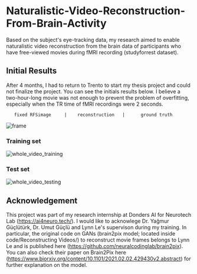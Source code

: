 # Naturalistic-Video-Reconstruction-From-Brain-Activity
Based on the subject's eye-tracking data, my research aimed to enable naturalistic video reconstruction from the brain data of participants who have free-viewed movies during fMRI recording (studyforrest dataset).

## Initial Results
After 4 months, I had to return to Trento to start my thesis project and could not finalize the project. You can see the initials results below. I believe a two-hour-long movie was not enough to prevent the problem of overfitting, especially when the TR time of fMRI recordings were 2 seconds.   

       fixed RFSimage     |    reconstruction   |      ground truth

![frame](https://user-images.githubusercontent.com/44211738/159025612-467cd905-bff7-443b-bdb2-d867f484e188.PNG)

### Training set
![whole_video_training](https://user-images.githubusercontent.com/44211738/159027779-0ebc0967-257d-4944-bc80-48be91707788.gif)

### Test set
![whole_video_testing](https://user-images.githubusercontent.com/44211738/159027941-1c8b8e28-5b16-4784-8a32-25e6f6175fff.gif)


## Acknowledgement
This project was part of my research internship at Donders AI for Neurotech Lab (https://ai4neuro.tech/). I would like to acknowlege Dr. Yağmur Güçlütürk, Dr. Umut Güçlü and Lynn Le's supervison during my training. In particular, the original code on GANs (brain2pix model; located inside code/Reconstructing Videos/) to reconstruct movie frames belongs to Lynn Le and is published here (https://github.com/neuralcodinglab/brain2pix). You can also check their paper on Brain2Pix here (https://www.biorxiv.org/content/10.1101/2021.02.02.429430v2.abstract) for further explanation on the model. 



